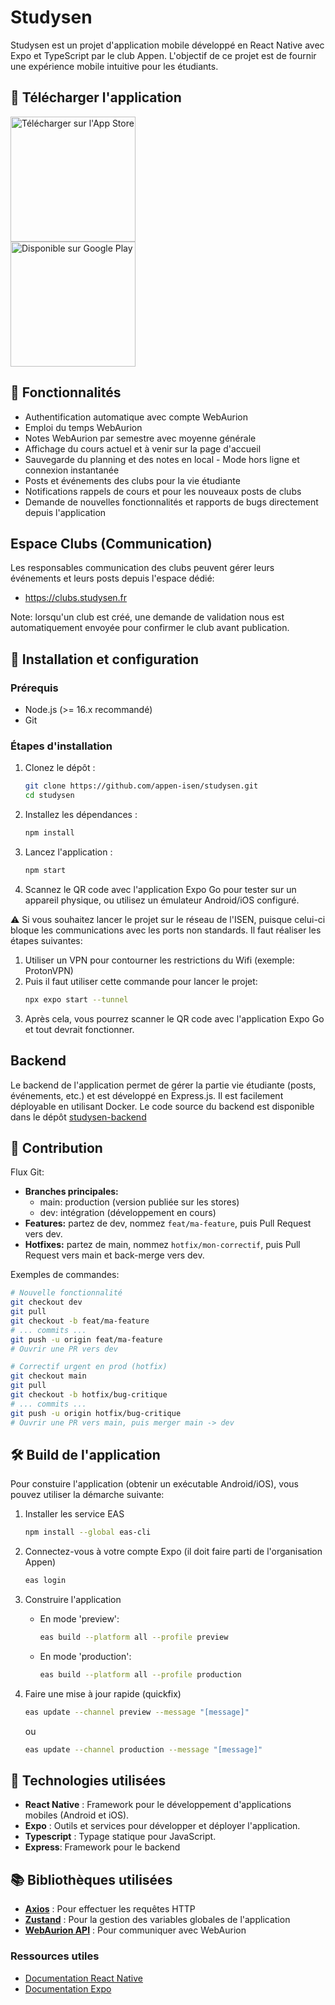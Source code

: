 # Studysen

Studysen est un projet d'application mobile développé en React Native avec Expo et TypeScript par le club Appen. L'objectif de ce projet est de fournir une expérience mobile intuitive pour les étudiants.

## 📲 Télécharger l'application

<a href="https://apps.apple.com/us/app/studysen/id6753770477" target="_blank" rel="noopener noreferrer">
    <img alt="Télécharger sur l'App Store" width="200px" src="https://tools.applemediaservices.com/api/badges/download-on-the-app-store/black/fr-fr?releaseDate=1727654400">
</a>
<br>
<a href="https://play.google.com/store/apps/details?id=fr.appen.studysen" target="_blank" rel="noopener noreferrer">
    <img alt="Disponible sur Google Play" width="200px" src="https://play.google.com/intl/en_us/badges/static/images/badges/fr_badge_web_generic.png">
</a>

## 🎯 Fonctionnalités

-   Authentification automatique avec compte WebAurion
-   Emploi du temps WebAurion
-   Notes WebAurion par semestre avec moyenne générale
-   Affichage du cours actuel et à venir sur la page d'accueil
-   Sauvegarde du planning et des notes en local - Mode hors ligne et connexion instantanée
-   Posts et événements des clubs pour la vie étudiante
-   Notifications rappels de cours et pour les nouveaux posts de clubs
-   Demande de nouvelles fonctionnalités et rapports de bugs directement depuis l'application

## Espace Clubs (Communication)

Les responsables communication des clubs peuvent gérer leurs événements et leurs posts depuis l'espace dédié:

-   https://clubs.studysen.fr

Note: lorsqu'un club est créé, une demande de validation nous est automatiquement envoyée pour confirmer le club avant publication.

## 🚀 Installation et configuration

### Prérequis

-   Node.js (>= 16.x recommandé)
-   Git

### Étapes d'installation

1. Clonez le dépôt :
    ```bash
    git clone https://github.com/appen-isen/studysen.git
    cd studysen
    ```
2. Installez les dépendances :
    ```bash
    npm install
    ```
3. Lancez l'application :
    ```bash
    npm start
    ```
4. Scannez le QR code avec l'application Expo Go pour tester sur un appareil physique, ou utilisez un émulateur Android/iOS configuré.

⚠️ Si vous souhaitez lancer le projet sur le réseau de l'ISEN, puisque celui-ci bloque les communications avec les ports non standards. Il faut réaliser les étapes suivantes:

1. Utiliser un VPN pour contourner les restrictions du Wifi (exemple: ProtonVPN)
2. Puis il faut utiliser cette commande pour lancer le projet:
    ```bash
    npx expo start --tunnel
    ```
3. Après cela, vous pourrez scanner le QR code avec l'application Expo Go et tout devrait fonctionner.

## Backend

Le backend de l'application permet de gérer la partie vie étudiante (posts, événements, etc.) et est développé en Express.js. Il est facilement déployable en utilisant Docker. Le code source du backend est disponible dans le dépôt [studysen-backend](https://github.com/appen-isen/studysen-backend)

## 🤝 Contribution

Flux Git:

-   **Branches principales:**
    -   main: production (version publiée sur les stores)
    -   dev: intégration (développement en cours)
-   **Features:** partez de dev, nommez `feat/ma-feature`, puis Pull Request vers dev.
-   **Hotfixes:** partez de main, nommez `hotfix/mon-correctif`, puis Pull Request vers main et back-merge vers dev.

Exemples de commandes:

```bash
# Nouvelle fonctionnalité
git checkout dev
git pull
git checkout -b feat/ma-feature
# ... commits ...
git push -u origin feat/ma-feature
# Ouvrir une PR vers dev

# Correctif urgent en prod (hotfix)
git checkout main
git pull
git checkout -b hotfix/bug-critique
# ... commits ...
git push -u origin hotfix/bug-critique
# Ouvrir une PR vers main, puis merger main -> dev
```

## 🛠️ Build de l'application

Pour constuire l'application (obtenir un exécutable Android/iOS), vous pouvez utiliser la démarche suivante:

1. Installer les service EAS

    ```bash
    npm install --global eas-cli
    ```

2. Connectez-vous à votre compte Expo (il doit faire parti de l'organisation Appen)

    ```bash
    eas login
    ```

3. Construire l'application

    - En mode 'preview':

        ```bash
        eas build --platform all --profile preview
        ```

    - En mode 'production':

        ```bash
        eas build --platform all --profile production
        ```

4. Faire une mise à jour rapide (quickfix)

    ```bash
    eas update --channel preview --message "[message]"
    ```

    ou

    ```bash
    eas update --channel production --message "[message]"
    ```

## 🤖 Technologies utilisées

-   **React Native** : Framework pour le développement d'applications mobiles (Android et iOS).
-   **Expo** : Outils et services pour développer et déployer l'application.
-   **Typescript** : Typage statique pour JavaScript.
-   **Express**: Framework pour le backend

## 📚 Bibliothèques utilisées

-   **[Axios](https://github.com/axios/axios)** : Pour effectuer les requêtes HTTP
-   **[Zustand](https://github.com/pmndrs/zustand)** : Pour la gestion des variables globales de l'application
-   **[WebAurion API](https://github.com/dd060606/WebAurion-API)** : Pour communiquer avec WebAurion

### Ressources utiles

-   [Documentation React Native](https://reactnative.dev/docs/getting-started)
-   [Documentation Expo](https://docs.expo.dev)
